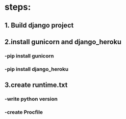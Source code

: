 # steps:
## 1. Build django project
## 2.install gunicorn and django_heroku
### -pip install gunicorn
### -pip install django_heroku
## 3.create runtime.txt
### -write python version
### -create Procfile


